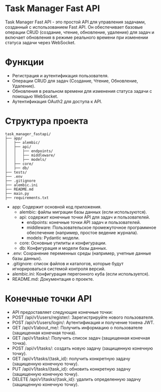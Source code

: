 # Task Manager Fast API

Task Manager Fast API - это простой API для управления задачами, созданный с использованием Fast API. Он обеспечивает базовые операции CRUD (создание, чтение, обновление, удаление) для задач и включает обновления в режиме реального времени при изменении статуса задачи через WebSocket.

# Функции
  
  - Регистрация и аутентификация пользователя.
  - Операции CRUD для задач (Создание, Чтение, Обновление, Удаление).
  - Обновления в реальном времени для изменения статуса задачи с помощью WebSocket.
  - Аутентификация OAuth2 для доступа к API.

# Структура проекта 
```
task_manager_fastapi/
├── app/
│   ├── alembic/
│   ├── api/
│   │   ├── endpoints/
│   │   ├── middleware/
│   │   ├── models/
│   ├── core/
│   ├── db/
├── tests/
├── .env
├── .gitignore
├── alembic.ini
├── README.md
├── main.py
├── requirements.txt
```


- app: Содержит основной код приложения.
    - alembic: файлы миграции базы данных (если используются).
    - api: содержит конечные точки API для задач и пользователей.
        - endpoints: конечные точки API задач и пользователей.
        - middleware: Пользовательское промежуточное программное обеспечение (например, простое ведение журнала).
        - models: Pydantic модели.
    - core: Основные утилиты и конфигурации.
    - db: Конфигурация и модели базы данных.
- .env: Сохранение переменных среды (например, учетные данные базы данных).
- .gitignore: список файлов и каталогов, которые будут игнорироваться системой контроля версий.
- alembic.ini: Конфигурация перегонного куба (если используется).
- README.md: Документация о проекте.

# Конечные точки API

 - API предоставляет следующие конечные точки:
 - POST /api/v1/users/register/: Зарегистрируйте нового пользователя.
 - POST /api/v1/users/login/: Аутентификация и получение токена JWT.
 - GET /api/v1/about_me/: Получить информацию о пользователе (защищенная конечная точка).
 - GET /api/v1/tasks/: Получить список задач (защищенная конечная точка).
 - POST /api/v1/tasks/: создать новую задачу (защищенную конечную точку).
 - GET /api/v1/tasks/{task_id}: получить конкретную задачу (защищенную конечную точку).
 - PUT /api/v1/tasks/{task_id}: обновить конкретную задачу (защищенную конечную точку).
 - DELETE /api/v1/tasks/{task_id}: удалить определенную задачу (защищенную конечную точку).

